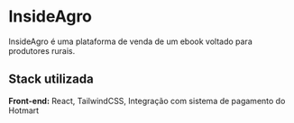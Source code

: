 # InsideAgro

InsideAgro é uma plataforma de venda de um ebook voltado para produtores rurais.


## Stack utilizada

**Front-end:** React, TailwindCSS, Integração com sistema de pagamento do Hotmart
